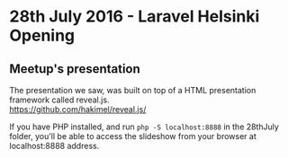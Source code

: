 # 28th July 2016 - Laravel Helsinki Opening
## Meetup's presentation

The presentation we saw, was built on top of a HTML presentation framework called reveal.js.  
https://github.com/hakimel/reveal.js/  

If you have PHP installed, and run `php -S localhost:8888` in the 28thJuly folder, you'll be able to access the slideshow from your browser at localhost:8888 address.
